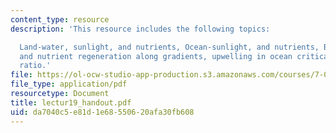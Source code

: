 ```yaml
---
content_type: resource
description: 'This resource includes the following topics:

  Land-water, sunlight, and nutrients, Ocean-sunlight, and nutrients, Biosynthesis
  and nutrient regeneration along gradients, upwelling in ocean critical, and Redfield
  ratio.'
file: https://ol-ocw-studio-app-production.s3.amazonaws.com/courses/7-014-introductory-biology-spring-2005/da7040c5e81d1e68550620afa30fb608_lectur19_handout.pdf
file_type: application/pdf
resourcetype: Document
title: lectur19_handout.pdf
uid: da7040c5-e81d-1e68-5506-20afa30fb608
---
```

